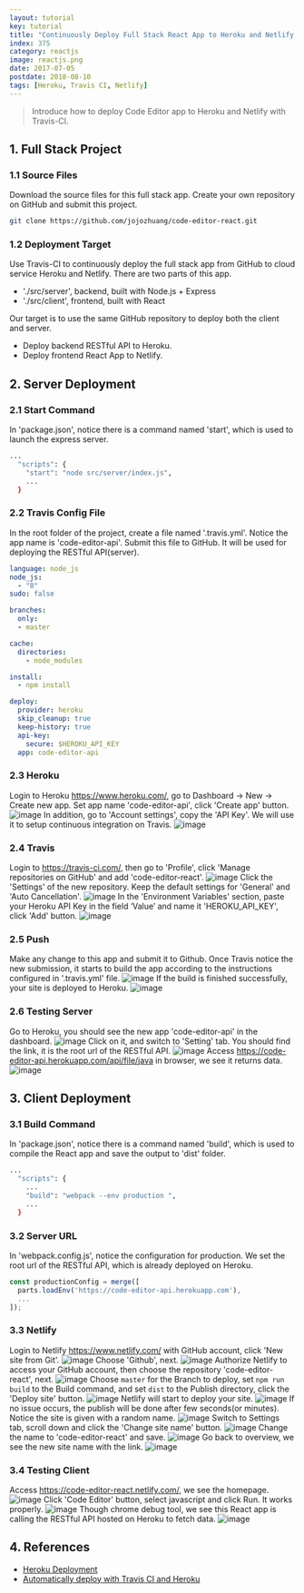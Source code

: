 ```yaml
---
layout: tutorial
key: tutorial
title: "Continuously Deploy Full Stack React App to Heroku and Netlify with Travis-CI"
index: 375
category: reactjs
image: reactjs.png
date: 2017-07-05
postdate: 2018-08-10
tags: [Heroku, Travis CI, Netlify]
---
```


> Introduce how to deploy Code Editor app to Heroku and Netlify with Travis-CI.

## 1. Full Stack Project
### 1.1 Source Files
Download the source files for this full stack app. Create your own repository on GitHub and submit this project.
```sh
git clone https://github.com/jojozhuang/code-editor-react.git
```
### 1.2 Deployment Target
Use Travis-CI to continuously deploy the full stack app from GitHub to cloud service Heroku and Netlify. There are two parts of this app.
* './src/server', backend, built with Node.js + Express
* './src/client', frontend, built with React

Our target is to use the same GitHub repository to deploy both the client and server.
* Deploy backend RESTful API to Heroku.
* Deploy frontend React App to Netlify.

## 2. Server Deployment
### 2.1 Start Command
In 'package.json', notice there is a command named 'start', which is used to launch the express server.
```sh
...
  "scripts": {
    "start": "node src/server/index.js",
    ...
  }
```
### 2.2 Travis Config File
In the root folder of the project, create a file named '.travis.yml'. Notice the app name is 'code-editor-api'. Submit this file to GitHub. It will be used for deploying the RESTful API(server).
```yml
language: node_js
node_js:
  - "8"
sudo: false

branches:
  only:
  - master

cache:
  directories:
    - node_modules

install:
  - npm install

deploy:
  provider: heroku
  skip_cleanup: true
  keep-history: true
  api-key:
    secure: $HEROKU_API_KEY
  app: code-editor-api
```
### 2.3 Heroku
Login to Heroku https://www.heroku.com/, go to Dashboard -> New -> Create new app. Set app name 'code-editor-api', click 'Create app' button.
![image](/public/tutorials/375/heroku_createapp.png)
In addition, go to 'Account settings', copy the 'API Key'. We will use it to setup continuous integration on Travis.
![image](/public/tutorials/375/heroku_apikey.png)  

### 2.4 Travis
Login to https://travis-ci.com/, then go to 'Profile', click 'Manage repositories on GitHub' and add 'code-editor-react'.
![image](/public/tutorials/375/travis_add_repository.png)
Click the 'Settings' of the new repository. Keep the default settings for 'General' and 'Auto Cancellation'.
![image](/public/tutorials/375/travis_settings.png)
In the 'Environment Variables' section, paste your Heroku API Key in the field ‘Value’ and name it 'HEROKU_API_KEY', click 'Add' button.
![image](/public/tutorials/375/travis_environment_variable.png)
### 2.5 Push
Make any change to this app and submit it to Github. Once Travis notice the new submission, it starts to build the app according to the instructions configured in '.travis.yml' file.
![image](/public/tutorials/375/travis_build.png)
If the build is finished successfully, your site is deployed to Heroku.
![image](/public/tutorials/375/travis_deploy.png)  
### 2.6 Testing Server
Go to Heroku, you should see the new app 'code-editor-api' in the dashboard.
![image](/public/tutorials/375/heroku_newapp.png)
Click on it, and switch to 'Setting' tab. You should find the link, it is the root url of the RESTful API.
![image](/public/tutorials/375/heroku_link.png)
Access https://code-editor-api.herokuapp.com/api/file/java in browser, we see it returns data.
![image](/public/tutorials/375/heroku_api.png)

## 3. Client Deployment
### 3.1 Build Command
In 'package.json', notice there is a command named 'build', which is used to compile the React app and save the output to 'dist' folder.
```sh
...
  "scripts": {
    ...
    "build": "webpack --env production ",
    ...
  }
```
### 3.2 Server URL
In 'webpack.config.js', notice the configuration for production. We set the root url of the RESTful API, which is already deployed on Heroku.
```javascript
const productionConfig = merge([
  parts.loadEnv('https://code-editor-api.herokuapp.com'),
  ...
]);
```
### 3.3 Netlify
Login to Netlify https://www.netlify.com/ with GitHub account, click 'New site from Git'.
![image](/public/tutorials/375/netlify_app.png)
Choose 'Github', next.
![image](/public/tutorials/375/netlify_newsite.png)
Authorize Netlify to access your GitHub account, then choose the repository 'code-editor-react', next.
![image](/public/tutorials/375/netlify_repository.png)
Choose `master` for the Branch to deploy, set `npm run build` to the Build command, and set `dist` to the Publish directory, click the 'Deploy site' button.
![image](/public/tutorials/375/netlify_options.png)
Netlify will start to deploy your site.
![image](/public/tutorials/375/netlify_inprogress.png)
If no issue occurs, the publish will be done after few seconds(or minutes). Notice the site is given with a random name.
![image](/public/tutorials/375/netlify_published.png)
Switch to Settings tab, scroll down and click the 'Change site name' button.
![image](/public/tutorials/375/netlify_settings.png)
Change the name to 'code-editor-react' and save.
![image](/public/tutorials/375/netlify_changename.png)
Go back to overview, we see the new site name with the link.
![image](/public/tutorials/375/netlify_overview.png)
### 3.4 Testing Client
Access https://code-editor-react.netlify.com/, we see the homepage.
![image](/public/tutorials/375/test_home.png)
Click 'Code Editor' button, select javascript and click Run. It works properly.
![image](/public/tutorials/375/test_editor.png)
Though chrome debug tool, we see this React app is calling the RESTful API hosted on Heroku to fetch data.
![image](/public/tutorials/375/test_remoteapi.png)

## 4. References
* [Heroku Deployment](https://docs.travis-ci.com/user/deployment/heroku/)
* [Automatically deploy with Travis CI and Heroku](https://medium.com/@felipeluizsoares/automatically-deploy-with-travis-ci-and-heroku-ddba1361647f)
